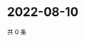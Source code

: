 # 2022-08-10

共 0 条

<!-- BEGIN WEIBO -->
<!-- 最后更新时间 Wed Aug 10 2022 18:01:22 GMT+0800 (China Standard Time) -->

<!-- END WEIBO -->
